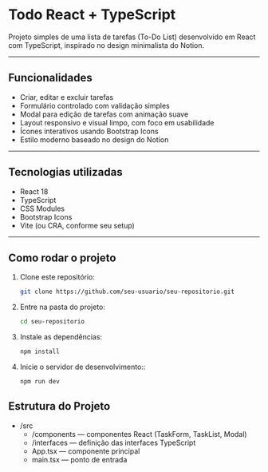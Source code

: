 # Todo React + TypeScript

Projeto simples de uma lista de tarefas (To-Do List) desenvolvido em React com TypeScript, inspirado no design minimalista do Notion.

---

## Funcionalidades

- Criar, editar e excluir tarefas
- Formulário controlado com validação simples
- Modal para edição de tarefas com animação suave
- Layout responsivo e visual limpo, com foco em usabilidade
- Ícones interativos usando Bootstrap Icons
- Estilo moderno baseado no design do Notion

---

## Tecnologias utilizadas

- React 18
- TypeScript
- CSS Modules
- Bootstrap Icons
- Vite (ou CRA, conforme seu setup)

---

## Como rodar o projeto

1. Clone este repositório:

   ```bash
   git clone https://github.com/seu-usuario/seu-repositorio.git

   ```

2. Entre na pasta do projeto:

   ```bash
   cd seu-repositorio

   ```

3. Instale as dependências:

   ```bash
   npm install

   ```

4. Inicie o servidor de desenvolvimento::

   ```bash
   npm run dev
   ```

## Estrutura do Projeto

- /src
  - /components — componentes React (TaskForm, TaskList, Modal)
  - /interfaces — definição das interfaces TypeScript
  - App.tsx — componente principal
  - main.tsx — ponto de entrada

